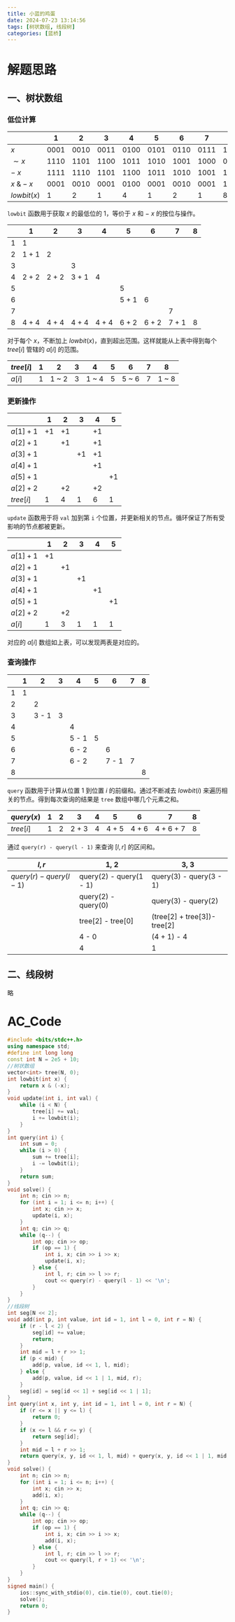 ```yaml
---
title: 小蓝的鸡蛋
date: 2024-07-23 13:14:56
tags: [树状数组, 线段树]
categories: [蓝桥]
---
```


# 解题思路

## 一、树状数组

### 低位计算     

|             | 1    | 2    | 3    | 4    | 5    | 6    | 7    | 8    |
| ----------- | ---- | ---- | ---- | ---- | ---- | ---- | ---- | ---- |
| $x$         | 0001 | 0010 | 0011 | 0100 | 0101 | 0110 | 0111 | 1000 |
| $\sim x$    | 1110 | 1101 | 1100 | 1011 | 1010 | 1001 | 1000 | 0111 |
| $-~x$       | 1111 | 1110 | 1101 | 1100 | 1011 | 1010 | 1001 | 1000 |
| $x~\&-x$    | 0001 | 0010 | 0001 | 0100 | 0001 | 0010 | 0001 | 1000 |
| $lowbit(x)$ | 1    | 2    | 1    | 4    | 1    | 2    | 1    | 8    |

`lowbit` 函数用于获取 $x$ 的最低位的 $1$，等价于 $x$ 和 $-~x$ 的按位与操作。

|     | 1     | 2     | 3     | 4     | 5     | 6     | 7     | 8   |
| --- | ----- | ----- | ----- | ----- | ----- | ----- | ----- | --- |
| $1$ | 1     |       |       |       |       |       |       |     |
| $2$ | 1 + 1 | 2     |       |       |       |       |       |     |
| $3$ |       |       | 3     |       |       |       |       |     |
| $4$ | 2 + 2 | 2 + 2 | 3 + 1 | 4     |       |       |       |     |
| $5$ |       |       |       |       | 5     |       |       |     |
| $6$ |       |       |       |       | 5 + 1 | 6     |       |     |
| $7$ |       |       |       |       |       |       | 7     |     |
| $8$ | 4 + 4 | 4 + 4 | 4 + 4 | 4 + 4 | 6 + 2 | 6 + 2 | 7 + 1 | 8   |

对于每个 $x$，不断加上 $lowbit(x)$，直到超出范围。这样就能从上表中得到每个 $tree[i]$ 管辖的 $a[i]$ 的范围。

| $tree[i]$ | 1   | 2     | 3   | 4     | 5   | 6     | 7   | 8     |
| --------- | --- | ----- | --- | ----- | --- | ----- | --- | ----- |
| $a[i]$    | 1   | 1 ~ 2 | 3   | 1 ~ 4 | 5   | 5 ~ 6 | 7   | 1 ~ 8 |

### 更新操作     

|           | 1   | 2   | 3   | 4   | 5   |
| --------- | --- | --- | --- | --- | --- |
| $a[1]+1$  | +1  | +1  |     | +1  |     |
| $a[2]+1$  |     | +1  |     | +1  |     |
| $a[3]+1$  |     |     | +1  | +1  |     |
| $a[4]+1$  |     |     |     | +1  |     |
| $a[5]+1$  |     |     |     |     | +1  |
| $a[2]+2$  |     | +2  |     | +2  |     |
| $tree[i]$ | 1   | 4   | 1   | 6   | 1   |

`update` 函数用于将 `val` 加到第 `i` 个位置，并更新相关的节点。循环保证了所有受影响的节点都被更新。

|          | 1   | 2   | 3   | 4   | 5   |
| -------- | --- | --- | --- | --- | --- |
| $a[1]+1$ | +1  |     |     |     |     |
| $a[2]+1$ |     | +1  |     |     |     |
| $a[3]+1$ |     |     | +1  |     |     |
| $a[4]+1$ |     |     |     | +1  |     |
| $a[5]+1$ |     |     |     |     | +1  |
| $a[2]+2$ |     | +2  |     |     |     |
| $a[i]$   | 1   | 3   | 1   | 1   | 1   |

对应的 $a[i]$ 数组如上表，可以发现两表是对应的。

### 查询操作

|     | 1   | 2     | 3   | 4     | 5   | 6     | 7   | 8   |
| --- | --- | ----- | --- | ----- | --- | ----- | --- | --- |
| $1$ | 1   |       |     |       |     |       |     |     |
| $2$ |     | 2     |     |       |     |       |     |     |
| $3$ |     | 3 - 1 | 3   |       |     |       |     |     |
| $4$ |     |       |     | 4     |     |       |     |     |
| $5$ |     |       |     | 5 - 1 | 5   |       |     |     |
| $6$ |     |       |     | 6 - 2 |     | 6     |     |     |
| $7$ |     |       |     | 6 - 2 |     | 7 - 1 | 7   |     |
| $8$ |     |       |     |       |     |       |     | 8   |

`query` 函数用于计算从位置 $1$ 到位置 $i$ 的前缀和。通过不断减去 $lowbit(i)$ 来遍历相关的节点。得到每次查询的结果是 `tree` 数组中哪几个元素之和。

| $query(x)$ | 1   | 2   | 3     | 4   | 5     | 6     | 7         | 8   |
| ---------- | --- | --- | ----- | --- | ----- | ----- | --------- | --- |
| $tree[i]$  | 1   | 2   | 2 + 3 | 4   | 4 + 5 | 4 + 6 | 4 + 6 + 7 | 8   |

通过 `query(r) - query(l - 1)` 来查询 $[l,r]$ 的区间和。

| $l,r$                 | 1, 2                    | 3, 3                             |
| --------------------- | ----------------------- | -------------------------------- |
| $query(r)-query(l-1)$ | query(2) - query(1 - 1) | query(3) - query(3 - 1)          |
|                       | query(2) - query(0)     | query(3) - query(2)              |
|                       | tree[2] - tree[0]       | (tree[2] + tree[3])- tree[2]     |
|                       | 4 - 0                   | (4 + 1) - 4                      |
|                       | 4                       | 1                                |

## 二、线段树

略

# AC_Code

```cpp
#include <bits/stdc++.h>
using namespace std;
#define int long long
const int N = 2e5 + 10;
//树状数组
vector<int> tree(N, 0);
int lowbit(int x) {
    return x & (-x);
}
void update(int i, int val) {
    while (i < N) {
        tree[i] += val;
        i += lowbit(i);
    }
}
int query(int i) {
    int sum = 0;
    while (i > 0) {
        sum += tree[i];
        i -= lowbit(i);
    }
    return sum;
}
void solve() {
    int n; cin >> n;
    for (int i = 1; i <= n; i++) {
        int x; cin >> x;
        update(i, x);
    }
    int q; cin >> q;
    while (q--) {
        int op; cin >> op;
        if (op == 1) {
            int i, x; cin >> i >> x;
            update(i, x);
        } else {
            int l, r; cin >> l >> r;
            cout << query(r) - query(l - 1) << '\n';
        }
    }
}
//线段树
int seg[N << 2];
void add(int p, int value, int id = 1, int l = 0, int r = N) {
    if (r - l < 2) {
        seg[id] += value;
        return;
    }
    int mid = l + r >> 1;
    if (p < mid) {
        add(p, value, id << 1, l, mid);
    } else {
        add(p, value, id << 1 | 1, mid, r);
    }
    seg[id] = seg[id << 1] + seg[id << 1 | 1];
}
int query(int x, int y, int id = 1, int l = 0, int r = N) {
    if (r <= x || y <= l) {
        return 0;
    }
    if (x <= l && r <= y) {
        return seg[id];
    }
    int mid = l + r >> 1;
    return query(x, y, id << 1, l, mid) + query(x, y, id << 1 | 1, mid, r);
}
void solve() {
    int n; cin >> n;
    for (int i = 1; i <= n; i++) {
        int x; cin >> x;
        add(i, x);
    }
    int q; cin >> q;
    while (q--) {
        int op; cin >> op;
        if (op == 1) {
            int i, x; cin >> i >> x;
            add(i, x);
        } else {
            int l, r; cin >> l >> r;
            cout << query(l, r + 1) << '\n';
        }
    }
}
signed main() {
    ios::sync_with_stdio(0), cin.tie(0), cout.tie(0);
    solve();
    return 0;
}
```